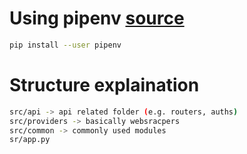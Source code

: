 # Using pipenv [source](https://pipenv.pypa.io/en/latest/)


```bash
pip install --user pipenv
```


# Structure explaination

```bash
src/api -> api related folder (e.g. routers, auths)
src/providers -> basically websracpers
src/common -> commonly used modules
sr/app.py
```